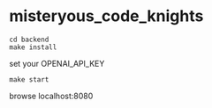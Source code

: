 # misteryous_code_knights

```
cd backend
make install
```

set your OPENAI_API_KEY

```
make start
```

browse localhost:8080
